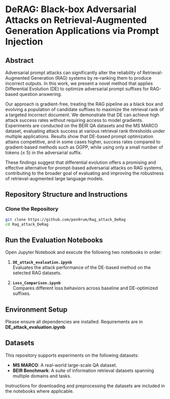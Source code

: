 # DeRAG: Black-box Adversarial Attacks on Retrieval-Augmented Generation Applications via Prompt Injection

## Abstract

Adversarial prompt attacks can significantly alter the reliability of Retrieval-Augmented Generation (RAG) systems by re-ranking them to produce incorrect outputs. In this work, we present a novel method that applies Differential Evolution (DE) to optimize adversarial prompt suffixes for RAG-based question answering.

Our approach is gradient-free, treating the RAG pipeline as a black box and evolving a population of candidate suffixes to maximize the retrieval rank of a targeted incorrect document. We demonstrate that DE can achieve high attack success rates without requiring access to model gradients. Experiments are conducted on the BEIR QA datasets and the MS MARCO dataset, evaluating attack success at various retrieval rank thresholds under multiple applications. Results show that DE-based prompt optimization attains competitive, and in some cases higher, success rates compared to gradient-based methods such as GGPP, while using only a small number of tokens (≤ 5) in the adversarial suffix.

These findings suggest that differential evolution offers a promising and effective alternative for prompt-based adversarial attacks on RAG systems, contributing to the broader goal of evaluating and improving the robustness of retrieval-augmented large language models.

## Repository Structure and Instructions

### Clone the Repository

```bash
git clone https://github.com/pen9rum/Rag_attack_DeRag
cd Rag_attack_DeRag
```

## Run the Evaluation Notebooks

Open Jupyter Notebook and execute the following two notebooks in order:

1. **`DE_attack_evaluation.ipynb`**  
   Evaluates the attack performance of the DE-based method on the selected RAG datasets.

2. **`Loss_Comparison.ipynb`**  
   Compares different loss behaviors across baseline and DE-optimized suffixes.

## Environment Setup

Please ensure all dependencies are installed. Requirements are in **DE_attack_evaluation.ipynb** 


## Datasets

This repository supports experiments on the following datasets:

- **MS MARCO**: A real-world large-scale QA dataset.
- **BEIR Benchmark**: A suite of information retrieval datasets spanning multiple domains and tasks.

Instructions for downloading and preprocessing the datasets are included in the notebooks where applicable.
